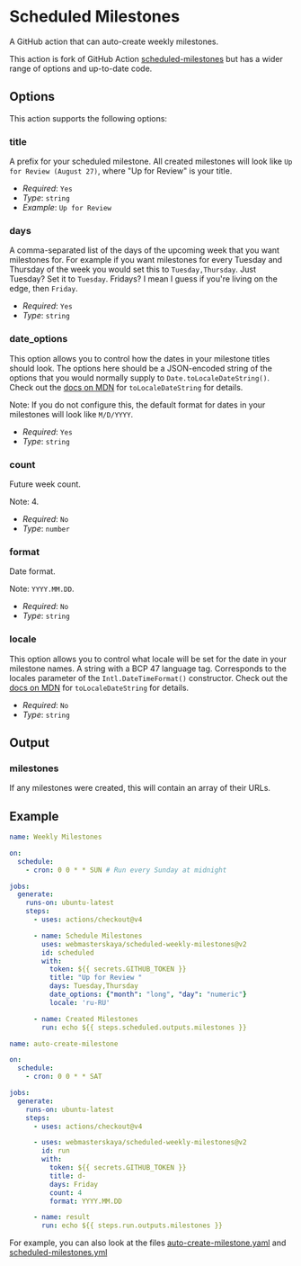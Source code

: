 # Scheduled Milestones

A GitHub action that can auto-create weekly milestones.

This action is fork of GitHub Action [scheduled-milestones](https://github.com/marketplace/actions/scheduled-milestones) but has a wider range of options and up-to-date code.

## Options

This action supports the following options:

### title

A prefix for your scheduled milestone. All created milestones will look like `Up for Review (August 27)`, where "Up for Review" is your title.

* *Required*: `Yes`
* *Type*: `string`
* *Example*: `Up for Review`

### days

A comma-separated list of the days of the upcoming week that you want milestones for. For example if you want milestones for every Tuesday and Thursday of the week you would set this to `Tuesday,Thursday`. Just Tuesday? Set it to `Tuesday`. Fridays? I mean I guess if you're living on the edge, then `Friday`.

* *Required*: `Yes`
* *Type*: `string`

### date_options

This option allows you to control how the dates in your milestone titles should look. The options here should be a JSON-encoded string of the options that you would normally supply to `Date.toLocaleDateString()`. Check out the [docs on MDN](https://developer.mozilla.org/en-US/docs/Web/JavaScript/Reference/Global_Objects/Date/toLocaleDateString) for `toLocaleDateString` for details.

Note: If you do not configure this, the default format for dates in your milestones will look like `M/D/YYYY`.

* *Required*: `Yes`
* *Type*: `string`

### count

Future week count.

Note: 4.

* *Required*: `No`
* *Type*: `number`

### format

Date format.

Note: `YYYY.MM.DD`.

* *Required*: `No`
* *Type*: `string`

### locale

This option allows you to control what locale will be set for the date in your milestone names. A string with a BCP 47 language tag. Corresponds to the locales parameter of the `Intl.DateTimeFormat()` constructor. Check out the [docs on MDN](https://developer.mozilla.org/en-US/docs/Web/JavaScript/Reference/Global_Objects/Date/toLocaleDateString) for `toLocaleDateString` for details.

* *Required*: `No`
* *Type*: `string`

## Output

### milestones

If any milestones were created, this will contain an array of their URLs.

## Example

```yaml
name: Weekly Milestones

on:
  schedule:
    - cron: 0 0 * * SUN # Run every Sunday at midnight

jobs:
  generate:
    runs-on: ubuntu-latest
    steps:
      - uses: actions/checkout@v4

      - name: Schedule Milestones
        uses: webmasterskaya/scheduled-weekly-milestones@v2
        id: scheduled
        with:
          token: ${{ secrets.GITHUB_TOKEN }}
          title: "Up for Review "
          days: Tuesday,Thursday
          date_options: {"month": "long", "day": "numeric"}
          locale: 'ru-RU'

      - name: Created Milestones
        run: echo ${{ steps.scheduled.outputs.milestones }}
```

```yaml
name: auto-create-milestone

on:
  schedule:
    - cron: 0 0 * * SAT

jobs:
  generate:
    runs-on: ubuntu-latest
    steps:
      - uses: actions/checkout@v4

      - uses: webmasterskaya/scheduled-weekly-milestones@v2
        id: run
        with:
          token: ${{ secrets.GITHUB_TOKEN }}
          title: d-
          days: Friday
          count: 4
          format: YYYY.MM.DD

      - name: result
        run: echo ${{ steps.run.outputs.milestones }}
```

For example, you can also look at the files [auto-create-milestone.yaml](.github/workflows/auto-create-milestone.yaml) and [scheduled-milestones.yml](.github/workflows/scheduled-milestones.yml)